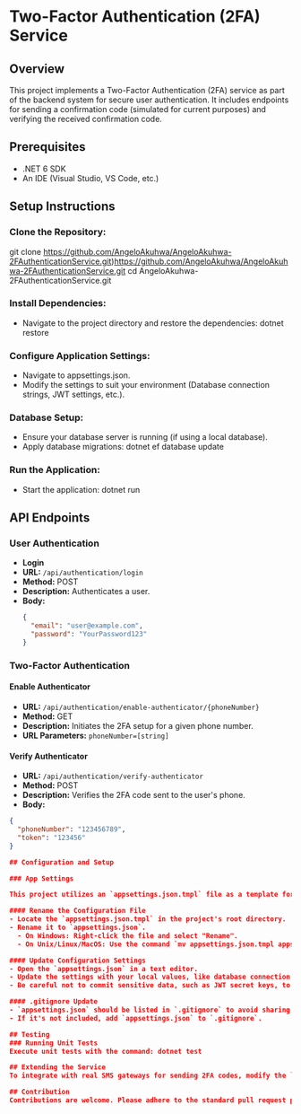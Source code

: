 # Two-Factor Authentication (2FA) Service

## Overview
This project implements a Two-Factor Authentication (2FA) service as part of the backend system for secure user authentication. 
It includes endpoints for sending a confirmation code (simulated for current purposes) and verifying the received confirmation code.

## Prerequisites
* .NET 6 SDK
* An IDE (Visual Studio, VS Code, etc.)

## Setup Instructions
### Clone the Repository:
  git clone https://github.com/AngeloAkuhwa/AngeloAkuhwa-2FAuthenticationService.git)https://github.com/AngeloAkuhwa/AngeloAkuhwa-2FAuthenticationService.git
  cd AngeloAkuhwa-2FAuthenticationService.git

### Install Dependencies:
  * Navigate to the project directory and restore the dependencies:
    dotnet restore
### Configure Application Settings:
  * Navigate to appsettings.json.
  * Modify the settings to suit your environment (Database connection strings, JWT settings, etc.).
### Database Setup:
  * Ensure your database server is running (if using a local database).
  * Apply database migrations: dotnet ef database update

### Run the Application:
  * Start the application: dotnet run
  

## API Endpoints

### User Authentication
- **Login**
- **URL:** `/api/authentication/login`
- **Method:** POST
- **Description:** Authenticates a user.
- **Body:**
  ```json
  {
    "email": "user@example.com",
    "password": "YourPassword123"
  }
  ```

### Two-Factor Authentication

#### Enable Authenticator
- **URL:** `/api/authentication/enable-authenticator/{phoneNumber}`
- **Method:** GET
- **Description:** Initiates the 2FA setup for a given phone number.
- **URL Parameters:** `phoneNumber=[string]`

#### Verify Authenticator
- **URL:** `/api/authentication/verify-authenticator`
- **Method:** POST
- **Description:** Verifies the 2FA code sent to the user's phone.
- **Body:**
```json
{
  "phoneNumber": "123456789",
  "token": "123456"
}

## Configuration and Setup

### App Settings

This project utilizes an `appsettings.json.tmpl` file as a template for application settings. To set up your local configuration after cloning the repository, follow these steps:

#### Rename the Configuration File
- Locate the `appsettings.json.tmpl` in the project's root directory.
- Rename it to `appsettings.json`.
  - On Windows: Right-click the file and select "Rename".
  - On Unix/Linux/MacOS: Use the command `mv appsettings.json.tmpl appsettings.json`.

#### Update Configuration Settings
- Open the `appsettings.json` in a text editor.
- Update the settings with your local values, like database connection strings and JWT secret keys.
- Be careful not to commit sensitive data, such as JWT secret keys, to the public repository.

#### .gitignore Update
- `appsettings.json` should be listed in `.gitignore` to avoid sharing sensitive data.
- If it's not included, add `appsettings.json` to `.gitignore`.

## Testing
### Running Unit Tests
Execute unit tests with the command: dotnet test

## Extending the Service
To integrate with real SMS gateways for sending 2FA codes, modify the `GenerateAndSend2FATokenAsync` method in the `AuthenticationService`.

## Contribution
Contributions are welcome. Please adhere to the standard pull request process for contributions.
